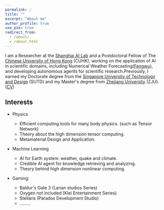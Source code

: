 ```yaml
---
permalink: /
title: ""
excerpt: "About me"
author_profile: true
use_pie: true
redirect_from: 
  - /about/
  - /about.html
---
```

I am a Researcher at the [Shanghai AI Lab](https://www.shlab.org.cn/) and a Postdoctoral Fellow of The [Chinese University of Hong Kong](https://www.cuhk.edu.hk/english/index.html) (CUHK), working on the application of AI in scientific domains, including Numerical Weather Forecasting([Fengwu](https://arxiv.org/abs/2304.02948)), and developing autonomous agents for scientific research.Previously, I earned my Doctorate degree from the [Singapore University of Technology and Design](https://www.sutd.edu.sg/) (SUTD)  and my Master's degree from [Zhejiang University](https://www.zju.edu.cn/) (ZJU). ([CV](https://github.com/veya2ztn/veya2ztn.github.io/raw/simple_profile/files/Resume_Tianning_Zhang.pdf))

## Interests

- Physics
  - Efficient computing tools for many body physics. (such as Tensor Network)
  - Theory about the high dimension tensor computing.
  - Metamaterial Design and Application.


- Machine Learning
  - AI for Earth system: weather, quake and climate.
  - Credible AI agent for knowledge retrieving and analyzing. 
  - Theory behind high dimension nonlinear computing.

- Gaming:
  - Baldur's Gate 3 (Larian studios Series)
  - Oxygen not included (Klei Entertainment Series)
  - Stellaris (Paradox Development Studio)
  - .........